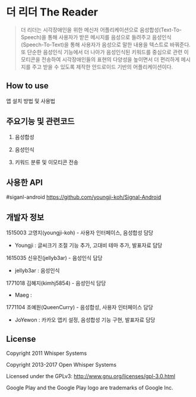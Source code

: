 # 더 리더 The Reader
 > 더 리더는 시각장애인을 위한 메신저 어플리케이션으로 음성합성(Text-To-Speech)을 통해 사용자가 받은 메시지를 음성으로 들려주고 
 음성인식(Speech-To-Text)을 통해 사용자가 음성으로 말한 내용을 텍스트로 바꿔준다.또 단순한 음성인식 기능에서 더 나아가 음성인식된 키워드를 중심으로
 관련 이모티콘을 전송하여 시각장애인들의 표현의 다양성을 높이면서 더 편리하게 메시지를 주고 받을 수 있도록 제작한 안드로이드 기반의 어플리케이션이다.

## How to use
앱 설치 방법 및 사용법

## 주요기능 및 관련코드
1. 음성합성

2. 음성인식

3. 키워드 분류 및 이모티콘 전송


## 사용한 API
#siganl-android https://github.com/youngji-koh/Signal-Android

## 개발자 정보
1515003 고영지(youngji-koh) - 사용자 인터페이스, 음성합성 담당
- Youngji : 글씨크기 조절 기능 추가, 고대비 테마 추가, 발표자료 담당

1615035 신유진(jellyb3ar) - 음성인식 담당
- jellyb3ar : 음성인식

1771018 김혜지(kimhj5854) - 음성인식 담당
- Maeg :

1771104 조예원(QueenCurry) - 음성합성, 사용자 인터페이스 담당
- JoYewon : 카카오 앱키 설정, 음성합성 기능 구현, 발표자료 담당

## License

Copyright 2011 Whisper Systems

Copyright 2013-2017 Open Whisper Systems

Licensed under the GPLv3: http://www.gnu.org/licenses/gpl-3.0.html

Google Play and the Google Play logo are trademarks of Google Inc.
